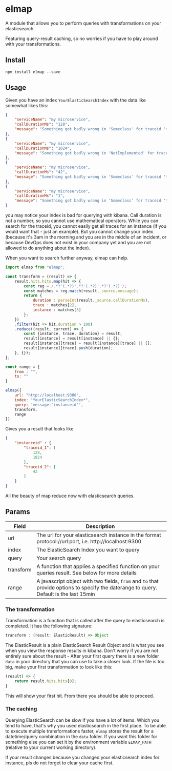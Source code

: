# elmap

A module that allows you to perform queries with transformations on your elasticsearch. 

Featuring query-result caching, so no worries if you have to play around with your transformations. 

## Install

`npm install elmap --save`

## Usage 

Given you have an index `YourElasticSearchIndex` with the data like somewhat likes this:

```json
{
    "serviceName": "my microservice",
    "callDurationMs": "128",
    "message": "Something got badly wrong in 'Someclass' for traceid 'traceid_1' in instance 'instanceid'"
},
{
    "serviceName": "my microservice",
    "callDurationMs": "1024",
    "message": "Something got badly wrong in 'NotImplemented' for traceid 'traceid_1' in instance 'instanceid'"
},
{
    "serviceName": "my microservice",
    "callDurationMs": "42",
    "message": "Something got badly wrong in 'Someclass' for traceid 'traceid_2' in instance 'instanceid'"
},
{
    "serviceName": "my microservice",
    "callDurationMs": "1",
    "message": "Something got badly wrong in 'Someclass' for traceid 'traceid_64' in instance 'anotherinstanceid'"
}
```

you may notice your index is bad for querying with kibana. Call duration is not a number, so you cannot use mathematical operators. While you can search for the traceid, you cannot easily get all traces for an instance (if you would want that - just an example). But you cannot change your index (because it's 3am in the morning and you are in the middle of an incident, or because DevOps does not exist in your company yet and you are not allowed to do anything about the index).

When you want to search further anyway, elmap can help. 

```js
import elmap from "elmap";

const transform = (result) => {
    result.hits.hits.map(hit => {
        const reg = /.*?'(.*?)'.*?'(.*?)'.*?'(.*?)'/;
        const matches = reg.match(result._source.message);
        return {
            duration : parseInt(result._source.callDurationMs),
            trace : matches[2],
            instance : matches[3]
        };
    })
    .filter(hit => hit.duration > 100)
    .reduce((result, current) => {
        const {instance, trace, duration} = result;
        result[instance] = result[instance] || {};
        result[instance][trace] = result[instance][trace] || [];
        result[instance][trace].push(duration);
    }, {});
};

const range = {
    from : "",
    to: ""
}

elmap({
    url: "http://localhost:9300", 
    index: "YourElasticSearchIndex*", 
    query: 'message:"instanceid"', 
    transform,
    range 
})
```

Gives you a result that looks like 

```json
{
    "instanceid" : {
        "traceid_1": [
            128,
            1024
        ],
        "traceid_2": [
            42
        ]
    }
}
```

All the beauty of map reduce now with elasticsearch queries.

## Params

| Field | Description |
|---|---|
| url | The url for your elasticsearch instance in the format protocol://url:port, i.e. http://localhost:9300 | 
| index | The ElasticSearch Index you want to query | 
| query | Your search query | 
| transform | A function that applies a specified function on your queries result. See below for more details |
| range | A javascript object with two fields, `from` and `to` that provide options to specify the daterange to query. Default is the last 15min | 

### The transformation

Transformation is a function that is called after the query to elasticsearch is completed. It has the following signature:

```js
transform : (result: ElasticResult) => Object
```

The ElasticResult is a plain ElasticSearch Result Object and is what you see when you view the response results in kibana. Don't worry if you are not entirely sure about the result - After your first query there is a new folder `data` in your directory that you can use to take a closer look. If the file is too big, make your first transformation to look like this:

```js
(result) => {
    return result.hits.hits[0];
}
```

This will show your first hit. From there you should be able to proceed.

### The caching

Querying ElasticSearch can be slow if you have a lot of items. Which you tend to have, that's why you used elasticsearch in the first place. To be able to execute multiple transformations faster, `elmap` stores the result for a datetime/query combination in the `data` folder. If you want this folder for something else you can set it by the environment variable `ELMAP_PATH` (relative to your current working directory).

If your result changes because you changed your elasticsearch index for instance, pls do not forget to clear your cache first.